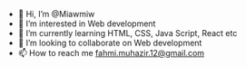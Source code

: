 - 👋 Hi, I’m @Miawmiw
- 👀 I’m interested in Web development
- 🌱 I’m currently learning HTML, CSS, Java Script, React etc
- 💞️ I’m looking to collaborate on Web development
- 📫 How to reach me fahmi.muhazir.12@gmail.com

<!---
Miawmiw/Miawmiw is a ✨ special ✨ repository because its `README.md` (this file) appears on your GitHub profile.
You can click the Preview link to take a look at your changes.
--->
